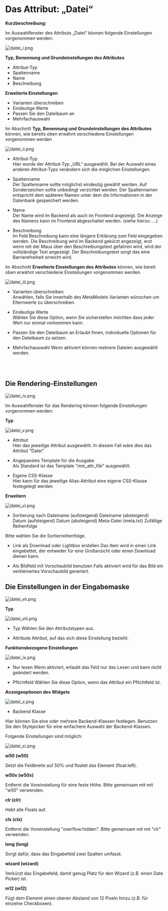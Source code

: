 # Das Attribut: „Datei“

**Kurzbeschreibung:**





Im Auswahlfenster des Attributs „Datei“ können folgende Einstellungen vorgenommen werden:

![datei_i.png](datei_i.png)

**Typ, Benennung und Grundeinstellungen des Attributes**

- Attribut-Typ
- Spaltenname
- Name
- Beschreibung


**Erweiterte Einstellungen**

- Varianten überschreiben
- Eindeutige Werte
- Passen Sie den Dateibaum an
- Mehrfachauswahl


Im Abschnitt **Typ, Benennung und Grundeinstellungen des Attributes** können, wie bereits oben erwähnt verschiedene Einstellungen vorgenommen werden

![datei_ii.png](datei_ii.png)


- Attribut-Typ<br/>
Hier wurde der Attribut-Typ „URL“ ausgewählt. Bei der Auswahl eines anderen Attribut-Typs verändern sich die möglichen Einstellungen.

- Spaltenname<br/>
Der Spaltenname sollte möglichst eindeutig gewählt werden. Auf Sonderzeichen sollte unbedingt verzichtet werden. Der Spaltennamen entspricht dem späteren Namen unter dem die Informationen in der Datenbank gespeichert werden.

- Name<br/>
Der Name wird im Backend als auch im Frontend angezeigt. Die Anzeige des Namens kann im Frontend abgeschaltet werden. (siehe hierzu ….)

- Beschreibung<br/>
Im Feld Beschreibung kann eine längere Erklärung zum Feld eingegeben werden. Die Beschreibung wird im Backend gekürzt angezeigt, erst wenn mit der Maus über den Beschreibungstext gefahren wird, wird der vollständige Text angezeigt.
Der Beschreibungstext sorgt das eine Barrierefreiheit erreicht wird.

Im Abschnitt **Erweiterte Einstellungen des Attributes** können, wie bereit oben erwähnt verschiedene Einstellungen vorgenommen werden.

![datei_iii.png](datei_iii.png)

- Varianten überschreiben<br/>
Anwählen, falls Sie innerhalb des MetaModels Varianten wünschen um Elternwerte zu überschreiben.

- Eindeutige Werte<br/>
Wählen Sie diese Option, wenn Sie sicherstellen möchten dass jeder Wert nur einmal vorkommen kann.

- Passen Sie den Dateibaum an
Erlaubt Ihnen, individuelle Optionen für den Dateibaum zu setzen.

- Mehrfachauswahl
Wenn aktiviert können mehrere Dateien ausgewählt werden.

<br/>
<br/>

## Die Rendering-Einstellungen

![datei_iv.png](datei_iv.png)

Im Auswahlfenster für das Rendering können folgende Einstellungen vorgenommen werden:

**Typ**

![datei_v.png](datei_v.png)

- Attribut <br/>
  Hier das jeweilige Attribut ausgewählt. In diesem Fall wäre dies das Attribut "Datei"

- Angepasstes Template für die Ausgabe <br/>
  Als Standard ist das Template "mm_attr_file" ausgewählt.

- Eigene CSS-Klasse <br/>
  Hier kann für das jeweilige Alias-Attribut eine eigene CSS-Klasse festegelegt werden


**Erweitern**

![datei_vi.png](datei_vi.png)

- Sortierung nach
Dateiname (aufsteigend)
Dateiname (absteigend)
Datum (aufsteigend)
Datum (absteigend)
Meta-Datei (meta.txt)
Zufällige Reihenfolge

Bitte wählen Sie die Sortierreihenfolge.

- Link als Download oder Lightbox erstellen
Das Item wird in einen Link eingebettet, der entweder für eine Großansicht oder einen Download dienen kann.


- Als Bildfeld mit Vorschaubild benutzen
Falls aktiviert wird für das Bild ein verkleinertes Vorschaubild generiert.


## Die Einstellungen in der Eingabemaske

![datei_vii.png](datei_viii.png)

**Typ**

![datei_viii.png](datei_viii.png)

- Typ
Wählen Sie den Attributstypen aus.

- Attribute
Attribut, auf das sich diese Einstellung bezieht.


**Funktionsbezogene Einstellungen**

![datei_ix.png](datei_ix.png)

- Nur lesen
Wenn aktiviert, erlaubt das Feld nur das Lesen und kann nicht geändert werden.

- Pflichtfeld
Wählen Sie diese Option, wenn das Attribut ein Pflichtfeld ist.

**Anzeigeoptionen des Widgets**

![datei_x.png](datei_x.png)

- Backend Klasse

Hier können Sie eine oder mehrere Backend-Klassen festlegen. Benutzen Sie den Stylepicker für eine einfachere Auswahl der Backend-Klassen.

Folgende Einstellungen sind möglich:

![datei_xi.png](datei_xi.png)

**w50 (w50)**

Setzt die Feldbreite auf 50% und floatet das Element (float:left).

**w50x (w50x)**

Entfernt die Voreinstellung für eine feste Höhe. Bitte gemeinsam mit mit "w50" verwenden.

**clr (clr)**

Hebt alle Floats auf.

**clx (clx)**

Entfernt die Voreinstellung "overflow:hidden". Bitte gemeinsam mit mit "clr" verwenden.

**long (long)**

Sorgt dafür, dass das Eingabefeld zwei Spalten umfasst.

**wizard (wizard)**

Verkürzt das Eingabefeld, damit genug Platz für den Wizard (z.B. einen Date Picker) ist.

**m12 (m12)**

Fügt dem Element einen oberen Abstand von 12 Pixeln hinzu (z.B. für einzelne Checkboxen).

